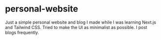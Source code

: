 # personal-website
Just a simple personal website and blog I made while I was learning Next.js and Tailwind CSS. Tried to make the UI as minimalist as possible. I post blogs frequently.

